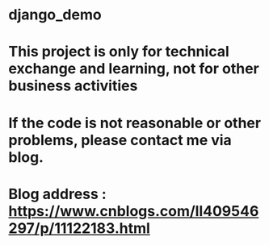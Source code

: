 # django_demo
# This project is only for technical exchange and learning, not for other business activities
# If the code is not reasonable or other problems, please contact me via blog.
# Blog address : https://www.cnblogs.com/ll409546297/p/11122183.html
